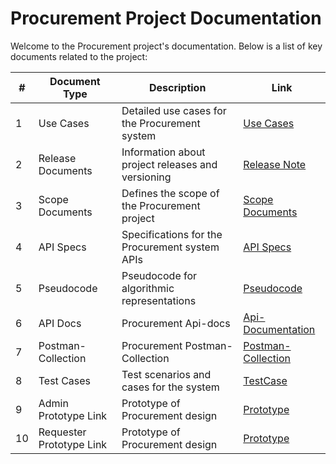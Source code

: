 # Procurement Project Documentation

Welcome to the Procurement project's documentation. Below is a list of key documents related to the project:

| # | Document Type | Description | Link |
|---|---------------|-------------|------|
| 1 | Use Cases | Detailed use cases for the Procurement system | [Use Cases](https://github.com/umranBatuwah/Procurement-Docs/tree/main/use%20cases) |
| 2 | Release Documents | Information about project releases and versioning | [Release Note](https://github.com/umranBatuwah/Procurement-Docs/blob/main/PROCUREMENT%20release%20note.md) |
| 3 | Scope Documents | Defines the scope of the Procurement project | [Scope Documents](https://github.com/umranBatuwah/Procurement-Docs/blob/main/Project%20Scope%20Document.md) |
| 4 | API Specs | Specifications for the Procurement system APIs | [API Specs](https://github.com/umranBatuwah/Procurement-Docs/blob/main/Api-docs/Procurement-Api-Specs.yaml) |
| 5 | Pseudocode | Pseudocode for algorithmic representations | [Pseudocode](https://github.com/umranBatuwah/Procurement-Docs/blob/main/Api-docs/psuedocode.md) |
| 6 | API Docs| Procurement Api-docs | [Api-Documentation](https://github.com/umranBatuwah/Procurement-Docs/blob/main/Api-docs/README.md) |
| 7 | Postman-Collection| Procurement Postman-Collection | [Postman-Collection](https://github.com/umranBatuwah/Procurement-Docs/blob/main/Api-docs/Procurement%20Service%20API.postman_collection.json) |
| 8 | Test Cases | Test scenarios and cases for the system | [TestCase](https://github.com/umranBatuwah/Procurement-Docs/tree/main/TESTCASES%20MD%20FILE)|
| 9 |Admin Prototype Link | Prototype of Procurement design | [Prototype](https://www.figma.com/proto/DohWi6P6r52YUhMWPS53GL/Proco?type=design&node-id=1-76014&t=kUjOsP3fOttIiXGt-1&scaling=min-zoom&page-id=1%3A52962&starting-point-node-id=2%3A66294) |
| 10 |Requester Prototype Link | Prototype of Procurement design | [Prototype](https://www.figma.com/proto/DohWi6P6r52YUhMWPS53GL/Proco?type=design&node-id=322-51404&t=6Kg34zATEwFIRdtB-1&scaling=min-zoom&page-id=322%3A4468&starting-point-node-id=322%3A53029&mode=design) |

